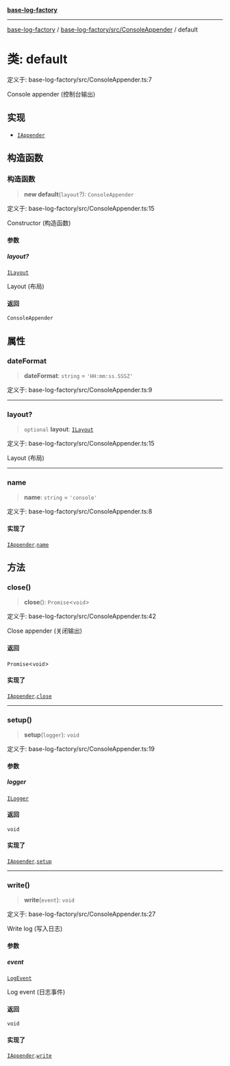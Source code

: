 [**base-log-factory**](../../../../index.md)

***

[base-log-factory](../../../../index.md) / [base-log-factory/src/ConsoleAppender](../index.md) / default

# 类: default

定义于: base-log-factory/src/ConsoleAppender.ts:7

Console appender (控制台输出)

## 实现

- [`IAppender`](../../typings/interfaces/IAppender.md)

## 构造函数

### 构造函数

> **new default**(`layout`?): `ConsoleAppender`

定义于: base-log-factory/src/ConsoleAppender.ts:15

Constructor (构造函数)

#### 参数

##### layout?

[`ILayout`](../../typings/interfaces/ILayout.md)

Layout (布局)

#### 返回

`ConsoleAppender`

## 属性

### dateFormat

> **dateFormat**: `string` = `'HH:mm:ss.SSSZ'`

定义于: base-log-factory/src/ConsoleAppender.ts:9

***

### layout?

> `optional` **layout**: [`ILayout`](../../typings/interfaces/ILayout.md)

定义于: base-log-factory/src/ConsoleAppender.ts:15

Layout (布局)

***

### name

> **name**: `string` = `'console'`

定义于: base-log-factory/src/ConsoleAppender.ts:8

#### 实现了

[`IAppender`](../../typings/interfaces/IAppender.md).[`name`](../../typings/interfaces/IAppender.md#name)

## 方法

### close()

> **close**(): `Promise`\<`void`\>

定义于: base-log-factory/src/ConsoleAppender.ts:42

Close appender (关闭输出)

#### 返回

`Promise`\<`void`\>

#### 实现了

[`IAppender`](../../typings/interfaces/IAppender.md).[`close`](../../typings/interfaces/IAppender.md#close)

***

### setup()

> **setup**(`logger`): `void`

定义于: base-log-factory/src/ConsoleAppender.ts:19

#### 参数

##### logger

[`ILogger`](../../typings/interfaces/ILogger.md)

#### 返回

`void`

#### 实现了

[`IAppender`](../../typings/interfaces/IAppender.md).[`setup`](../../typings/interfaces/IAppender.md#setup)

***

### write()

> **write**(`event`): `void`

定义于: base-log-factory/src/ConsoleAppender.ts:27

Write log (写入日志)

#### 参数

##### event

[`LogEvent`](../../typings/interfaces/LogEvent.md)

Log event (日志事件)

#### 返回

`void`

#### 实现了

[`IAppender`](../../typings/interfaces/IAppender.md).[`write`](../../typings/interfaces/IAppender.md#write)
